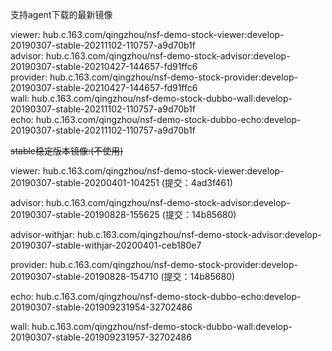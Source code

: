 支持agent下载的最新镜像

viewer:  hub.c.163.com/qingzhou/nsf-demo-stock-viewer:develop-20190307-stable-20211102-110757-a9d70b1f  
advisor: hub.c.163.com/qingzhou/nsf-demo-stock-advisor:develop-20190307-stable-20210427-144657-fd91ffc6  
provider: hub.c.163.com/qingzhou/nsf-demo-stock-provider:develop-20190307-stable-20210427-144657-fd91ffc6  
wall: hub.c.163.com/qingzhou/nsf-demo-stock-dubbo-wall:develop-20190307-stable-20211102-110757-a9d70b1f  
echo: hub.c.163.com/qingzhou/nsf-demo-stock-dubbo-echo:develop-20190307-stable-20211102-110757-a9d70b1f

~~stable稳定版本镜像:(不使用)~~

viewer: hub.c.163.com/qingzhou/nsf-demo-stock-viewer:develop-20190307-stable-20200401-104251   (提交：4ad3f461)

advisor: hub.c.163.com/qingzhou/nsf-demo-stock-advisor:develop-20190307-stable-20190828-155625 (提交：14b85680)

advisor-withjar: hub.c.163.com/qingzhou/nsf-demo-stock-advisor:develop-20190307-stable-withjar-20200401-ceb180e7

provider: hub.c.163.com/qingzhou/nsf-demo-stock-provider:develop-20190307-stable-20190828-154710 (提交：14b85680)

echo: hub.c.163.com/qingzhou/nsf-demo-stock-dubbo-echo:develop-20190307-stable-201909231954-32702486

wall: hub.c.163.com/qingzhou/nsf-demo-stock-dubbo-wall:develop-20190307-stable-201909231957-32702486